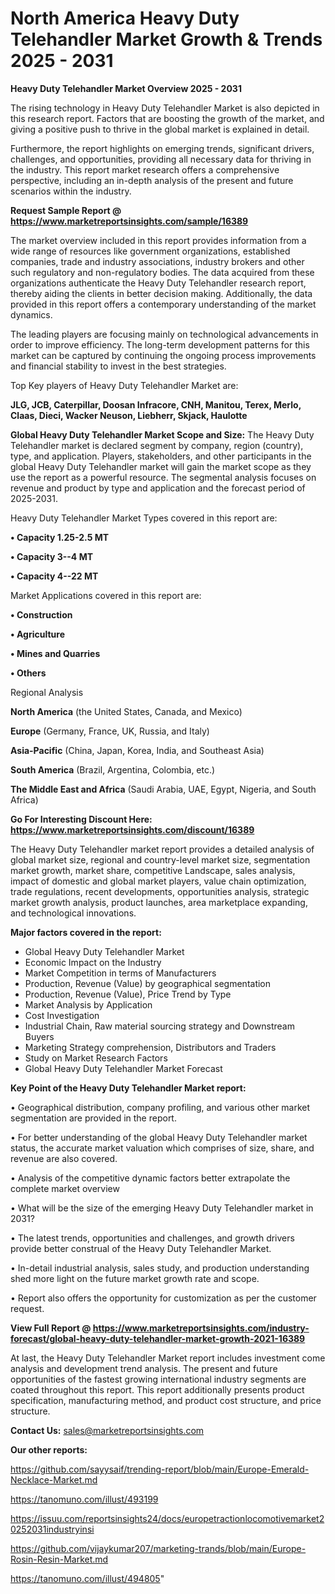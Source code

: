  # North America Heavy Duty Telehandler Market Growth & Trends 2025 - 2031

<Strong> Heavy Duty Telehandler Market Overview 2025 - 2031</strong>

The rising technology in Heavy Duty Telehandler Market is also depicted in this research report. Factors that are boosting the growth of the market, and giving a positive push to thrive in the global market is explained in detail.

Furthermore, the report highlights on emerging trends, significant drivers, challenges, and opportunities, providing all necessary data for thriving in the industry. This report market research offers a comprehensive perspective, including an in-depth analysis of the present and future scenarios within the industry.

<strong>Request Sample Report @ <a href=https://www.marketreportsinsights.com/sample/16389>https://www.marketreportsinsights.com/sample/16389</a></strong>

The market overview included in this report provides information from a wide range of resources like government organizations, established companies, trade and industry associations, industry brokers and other such regulatory and non-regulatory bodies. The data acquired from these organizations authenticate the Heavy Duty Telehandler research report, thereby aiding the clients in better decision making. Additionally, the data provided in this report offers a contemporary understanding of the market dynamics.

The leading players are focusing mainly on technological advancements in order to improve efficiency. The long-term development patterns for this market can be captured by continuing the ongoing process improvements and financial stability to invest in the best strategies.

Top Key players of Heavy Duty Telehandler Market are:

<strong>JLG, JCB, Caterpillar, Doosan Infracore, CNH, Manitou, Terex, Merlo, Claas, Dieci, Wacker Neuson, Liebherr, Skjack, Haulotte</strong>

<strong><b>Global Heavy Duty Telehandler Market Scope and Size:</b></strong>
The Heavy Duty Telehandler market is declared segment by company, region (country), type, and application. Players, stakeholders, and other participants in the global Heavy Duty Telehandler market will gain the market scope as they use the report as a powerful resource. The segmental analysis focuses on revenue and product by type and application and the forecast period of 2025-2031.

Heavy Duty Telehandler Market Types covered in this report are:

<strong>• Capacity 1.25-2.5 MT

• Capacity 3--4 MT

• Capacity 4--22 MT</strong>

Market Applications covered in this report are:

<strong>• Construction

• Agriculture

• Mines and Quarries

• Others</strong> 

Regional Analysis

<strong>North America</strong> (the United States, Canada, and Mexico)

<strong>Europe</strong> (Germany, France, UK, Russia, and Italy)

<strong>Asia-Pacific</strong> (China, Japan, Korea, India, and Southeast Asia)

<strong>South America</strong> (Brazil, Argentina, Colombia, etc.)

<strong>The Middle East and Africa</strong> (Saudi Arabia, UAE, Egypt, Nigeria, and South Africa)

<strong>Go For Interesting Discount Here: <a href=https://www.marketreportsinsights.com/discount/16389>https://www.marketreportsinsights.com/discount/16389</a></strong>

The Heavy Duty Telehandler market report provides a detailed analysis of global market size, regional and country-level market size, segmentation market growth, market share, competitive Landscape, sales analysis, impact of domestic and global market players, value chain optimization, trade regulations, recent developments, opportunities analysis, strategic market growth analysis, product launches, area marketplace expanding, and technological innovations.

<strong><b>Major factors covered in the report:</b></strong>
<ul>
  <li>Global Heavy Duty Telehandler Market </li>
  <li>Economic Impact on the Industry</li>
  <li>Market Competition in terms of Manufacturers</li>
  <li>Production, Revenue (Value) by geographical segmentation</li>
  <li>Production, Revenue (Value), Price Trend by Type</li>
  <li>Market Analysis by Application</li>
  <li>Cost Investigation</li>
  <li>Industrial Chain, Raw material sourcing strategy and Downstream Buyers</li>
  <li>Marketing Strategy comprehension, Distributors and Traders</li>
  <li>Study on Market Research Factors</li>
  <li>Global Heavy Duty Telehandler Market Forecast</li>
</ul>

<strong><b>Key Point of the Heavy Duty Telehandler Market report:</b></strong>

• Geographical distribution, company profiling, and various other market segmentation are provided in the report.

• For better understanding of the global Heavy Duty Telehandler market status, the accurate market valuation which comprises of size, share, and revenue are also covered.

• Analysis of the competitive dynamic factors better extrapolate the complete market overview

• What will be the size of the emerging Heavy Duty Telehandler market in 2031?

• The latest trends, opportunities and challenges, and growth drivers provide better construal of the Heavy Duty Telehandler Market.

• In-detail industrial analysis, sales study, and production understanding shed more light on the future market growth rate and scope.

• Report also offers the opportunity for customization as per the customer request.

<strong><b>View Full Report @ <a href=https://www.marketreportsinsights.com/industry-forecast/global-heavy-duty-telehandler-market-growth-2021-16389>https://www.marketreportsinsights.com/industry-forecast/global-heavy-duty-telehandler-market-growth-2021-16389</a></b></strong>


At last, the Heavy Duty Telehandler Market report includes investment come analysis and development trend analysis. The present and future opportunities of the fastest growing international industry segments are coated throughout this report. This report additionally presents product specification, manufacturing method, and product cost structure, and price structure.

<strong>Contact Us:</strong>
sales@marketreportsinsights.com

<strong>Our other reports:</strong>

<a href=https://github.com/sayysaif/trending-report/blob/main/Europe-Emerald-Necklace-Market.md>https://github.com/sayysaif/trending-report/blob/main/Europe-Emerald-Necklace-Market.md</a>

<a href=https://tanomuno.com/illust/493199>https://tanomuno.com/illust/493199</a>

<a href=https://issuu.com/reportsinsights24/docs/europetractionlocomotivemarket20252031industryinsi>https://issuu.com/reportsinsights24/docs/europetractionlocomotivemarket20252031industryinsi</a>

<a href=https://github.com/vijaykumar207/marketing-trands/blob/main/Europe-Rosin-Resin-Market.md>https://github.com/vijaykumar207/marketing-trands/blob/main/Europe-Rosin-Resin-Market.md</a>

<a href=https://tanomuno.com/illust/494805>https://tanomuno.com/illust/494805</a>"
